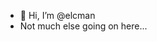 - 👋 Hi, I’m @elcman
- Not much else going on here...

<!---
elcman/elcman is a ✨ special ✨ repository because its `README.md` (this file) appears on your GitHub profile.
You can click the Preview link to take a look at your changes.
--->
